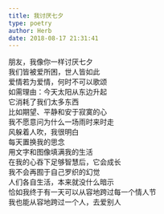 ```yaml
---  
title: 我讨厌七夕  
type: poetry  
author: Herb  
date: 2018-08-17 21:31:41    
---  
```

朋友，我像你一样讨厌七夕  
我们皆被爱所困，世人皆如此  
爱情若为爱情，何时不可以歌颂  
如需理由：今天太阳从东边升起    
它消耗了我们太多东西  
比如期望、平静和安于寂寞的心  
我不愿意问为什么一场雨时来时走  
风躲着人吹，我很明白    
每天置换我的思念  
用文字和图像填满我的生活  
在我的心吞下足够智慧后，它会成长  
我不会再囿于自己罗织的幻觉    
人们各自生活，本来就没什么暗示  
恰如我终于有一天可以从容地跨过每一个情人节  
我也能从容地跨过一个人，去爱别人